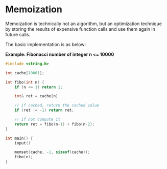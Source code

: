 # Memoization

Memoization is technically not an algorithm, but an optimization technique by storing the results of expensive function calls and use them again in future calls.

The basic implementation is as below:

**Example: Fibonacci number of integer n <= 10000**

```cpp
#include <string.h>

int cache[10001];

int fibo(int n) {
    if (n <= 1) return 1;

    int& ret = cache[n]

    // if cached, return the cached value
    if (ret != -1) return ret; 

    // if not compute it
    return ret = fibo(n-1) + fibo(n-2);
}

int main() {
    input()

    memset(cache, -1, sizeof(cache));
    fibo(n);
}
```